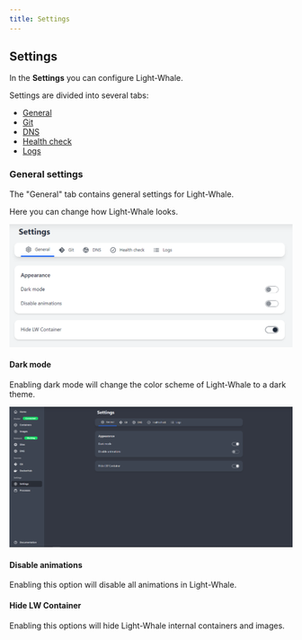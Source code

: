```yaml
---
title: Settings
---
```


## Settings

In the **Settings** you can configure Light-Whale.

Settings are divided into several tabs:
- [General](#general-settings)
- [Git](/settings/git)
- [DNS](/settings/dns)
- [Health check](/settings/health-check)
- [Logs](/settings/logs)


### General settings

The "General" tab contains general settings for Light-Whale.

Here you can change how Light-Whale looks.

![](settings_general.PNG)

#### Dark mode

Enabling dark mode will change the color scheme of Light-Whale to a dark theme.

![](dark_mode.PNG)

#### Disable animations

Enabling this option will disable all animations in Light-Whale.

#### Hide LW Container

Enabling this options will hide Light-Whale internal containers and images.


